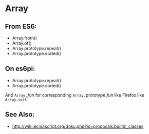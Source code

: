 Array
=====

From ES6:
---------

+ Array.from()
+ Array.of()
+ Array.prototype.repeat()
+ Array.prototype.sorted()

On es6pi:
---------

+ Array.prototype.repeat()
+ Array.prototype.sorted()

And `Array.`*fun* for corresponding `Array.`prototype.*fun* like Firefox
like `Array.sort`

See Also:
---------

+ http://wiki.ecmascript.org/doku.php?id=proposals:builtin_classes
